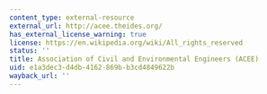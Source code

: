 ```yaml
---
content_type: external-resource
external_url: http://acee.theides.org/
has_external_license_warning: true
license: https://en.wikipedia.org/wiki/All_rights_reserved
status: ''
title: Association of Civil and Environmental Engineers (ACEE)
uid: e1a3dec3-d4db-4162-869b-b3cd4849622b
wayback_url: ''
---
```

